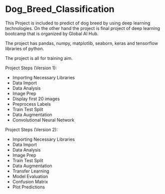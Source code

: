 # Dog_Breed_Classification
 
This Project is included to predict of dog breed by using deep learning technologies. On the other hand the project is final project of deep learning bootcamp that is organized by Global AI Hub.

The project has pandas, numpy, matplotlib, seaborn, keras and tensorflow libraries of python. 

The project is all for training aim. 

Project Steps (Version 1):
- Importing Necessary Libraries
- Data Import
- Data Analysis
- Image Prep
- Display first 20 images
- Preprocess Labels
- Train Test Split
- Data Augmentation
- Convolutional Neural Network


Project Steps (Version 2):
- Importing Necessary Libraries
- Data Import
- Data Analysis
- Image Prep
- Train Test Split
- Data Augmentation
- Transfer Learning
- Model Evaluation
- Confusion Matrix
- Plot Predictions
